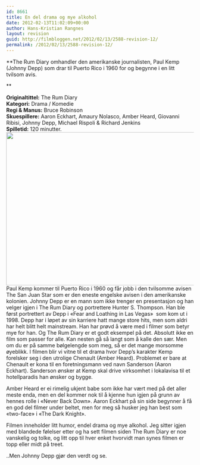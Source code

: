 ```yaml
---
id: 8661
title: En del drama og mye alkohol
date: 2012-02-13T11:02:09+00:00
author: Hans-Kristian Rangnes
layout: revision
guid: http://filmbloggen.net/2012/02/13/2588-revision-12/
permalink: /2012/02/13/2588-revision-12/
---
```

**The Rum Diary omhandler den amerikanske journalisten, Paul Kemp (Johnny Depp) som drar til Puerto Rico i 1960 for og begynne i en litt tvilsom avis. <!--more-->

  
** 

**Originaltittel:** The Rum Diary  
**Kategori:** Drama / Komedie  
**Regi & Manus:** Bruce Robinson  
**Skuespillere:** Aaron Eckhart, Amaury Nolasco, Amber Heard, Giovanni Ribisi, Johnny Depp, Michael Rispoli & Richard Jenkins  
**Spilletid:** 120 minutter.  
<a href="http://filmbloggen.net/2012/02/10/en-del-drama-og-mye-alkohol/the-rum-diary/" rel="attachment wp-att-2595"><img class="alignnone size-large wp-image-2595" src="http://filmbloggen.net/wp-content/uploads//2012/02/the-rum-diary-620x412.jpg" alt="" width="620" height="412" /></a>  
Paul Kemp kommer til Puerto Rico i 1960 og får jobb i den tvilsomme avisen The San Juan Star som er den eneste engelske avisen i den amerikanske kolonien. Johnny Depp er en mann som ikke trenger en presentasjon og han velger igjen i The Rum Diary og portrettere Hunter S. Thompson. Han ble først portrettert av Depp i &laquo;Fear and Loathing in Las Vegas&raquo;  som kom ut i 1998. Depp har i løpet av sin karriere hatt mange store hits, men som aldri har helt blitt helt mainstream. Han har prøvd å være med i filmer som betyr mye for han. Og The Rum Diary er et godt eksempel på det. Absolutt ikke en film som passer for alle. Kan nesten gå så langt som å kalle den sær. Men om du er på samme bølgelengde som meg, så er det mange morsomme øyeblikk. I filmen blir vi vitne til et drama hvor Depp&#8217;s karakter Kemp forelsker seg i den utrolige Chenault (Amber Heard). Problemet er bare at Chenault er kona til en foretningsmann ved navn Sanderson (Aaron Eckhart). Sanderson ønsker at Kemp skal drive virksomhet i lokalavisa til et hotellparadis han ønsker og bygge.

Amber Heard er ei rimelig ukjent babe som ikke har vært med på det aller meste enda, men en del kommer nok til å kjenne hun igjen på grunn av hennes rolle i &laquo;Never Back Down&raquo;. Aaron Eckhart på sin side begynner å få en god del filmer under beltet, men for meg så husker jeg han best som &laquo;two-face&raquo; i &laquo;The Dark Knight&raquo;.

Filmen inneholder litt humor, endel drama og mye alkohol. Jeg sitter igjen med blandede følelser etter og ha sett filmen siden The Rum Diary er noe vanskelig og tolke, og litt opp til hver enket hvorvidt man synes filmen er topp eller midt på treet.

..Men Johnny Depp gjør den verdt og se.